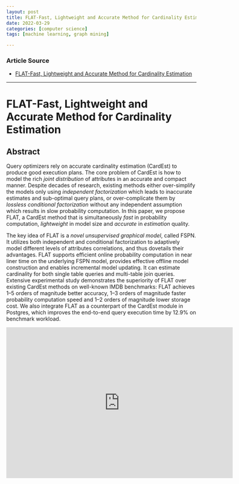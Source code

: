 ```yaml
---
layout: post
title: FLAT-Fast, Lightweight and Accurate Method for Cardinality Estimation
date: 2022-03-29
categories: [computer science]
tags: [machine learning, graph mining]

---
```


### Article Source

* [FLAT-Fast, Lightweight and Accurate Method for Cardinality Estimation](https://www.youtube.com/watch?v=QkNSWNYz1o0)


---

# FLAT-Fast, Lightweight and Accurate Method for Cardinality Estimation


## Abstract

Query optimizers rely on accurate cardinality estimation (CardEst) to produce good execution plans. The core problem of CardEst is how to model the rich *joint distribution* of attributes in an accurate and compact manner. Despite decades of research, existing methods either over-simplify the models only using *independent factorization* which leads to inaccurate estimates and sub-optimal query plans, or over-complicate them by *lossless conditional factorization* without any independent assumption which results in slow probability computation. In this paper, we propose FLAT, a CardEst method that is simultaneously *fast* in probability computation, *lightweight* in model size and *accurate* in *estimation* quality. 

The key idea of FLAT is a *novel unsupervised graphical model*, called FSPN. It utilizes both independent and conditional factorization to adaptively model different levels of attributes correlations, and thus dovetails their advantages. FLAT supports efficient online probability computation in near liner time on the underlying FSPN model, provides effective offline model construction and enables incremental model updating. It can estimate cardinality for both single table queries and multi-table join queries. Extensive experimental study demonstrates the superiority of FLAT over existing CardEst methods on well-known IMDB benchmarks: FLAT achieves 1–5 orders of magnitude better accuracy, 1–3 orders of magnitude faster probability computation speed and 1–2 orders of magnitude lower storage cost. We also integrate FLAT as a counterpart of the CardEst module in Postgres, which improves the end-to-end query execution time by 12.9% on benchmark workload.


<iframe width="600" height="400" src="https://www.youtube.com/embed/QkNSWNYz1o0" title="YouTube video player" frameborder="0" allow="accelerometer; autoplay; clipboard-write; encrypted-media; gyroscope; picture-in-picture" allowfullscreen></iframe>